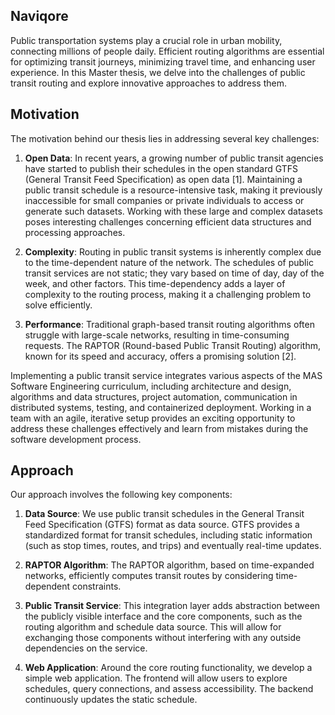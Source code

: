 ## Naviqore

Public transportation systems play a crucial role in urban mobility, connecting millions of people daily. Efficient
routing algorithms are essential for optimizing transit journeys, minimizing travel time, and enhancing user experience.
In this Master thesis, we delve into the challenges of public transit routing and explore innovative approaches to
address them.

## Motivation

The motivation behind our thesis lies in addressing several key challenges:

1. **Open Data**: In recent years, a growing number of public transit agencies have started to publish their schedules
   in the open standard GTFS (General Transit Feed Specification) as open data [1]. Maintaining a public transit
   schedule is
   a resource-intensive task, making it previously inaccessible for small companies or private individuals to access or
   generate such datasets. Working with these large and complex datasets poses interesting challenges concerning
   efficient data structures and processing approaches.

2. **Complexity**: Routing in public transit systems is inherently complex due to the time-dependent nature of the
   network. The schedules of public transit services are not static; they vary based on time of day, day of the week,
   and other factors. This time-dependency adds a layer of complexity to the routing process, making it a challenging
   problem to solve efficiently.

3. **Performance**: Traditional graph-based transit routing algorithms often struggle with large-scale networks,
   resulting in time-consuming requests. The RAPTOR (Round-based Public Transit Routing) algorithm, known for its speed
   and accuracy, offers a promising solution [2].

Implementing a public transit service integrates various aspects of the MAS Software Engineering curriculum, including
architecture and design, algorithms and data structures, project automation, communication in distributed systems,
testing, and containerized deployment. Working in a team with an agile, iterative setup provides an exciting opportunity
to address these challenges effectively and learn from mistakes during the software development process.

## Approach

Our approach involves the following key components:

1. **Data Source**: We use public transit schedules in the General Transit Feed Specification (GTFS) format as data
   source. GTFS provides a standardized format for transit schedules, including static information (such as stop times,
   routes, and trips) and eventually real-time updates.

3. **RAPTOR Algorithm**: The RAPTOR algorithm, based on time-expanded networks, efficiently computes transit routes by
   considering time-dependent constraints.

4. **Public Transit Service**: This integration layer adds abstraction between the publicly visible interface and the
   core components, such as the routing algorithm and schedule data source. This will allow for exchanging those
   components without interfering with any outside dependencies on the service.

5. **Web Application**: Around the core routing functionality, we develop a simple web application. The frontend will
   allow users to explore schedules, query connections, and assess accessibility. The backend continuously updates the
   static schedule.
